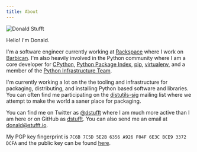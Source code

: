 ```yaml
---
title: About
---
```


![Donald Stufft](/images/dstufft.jpg)

Hello! I'm Donald.

I'm a software engineer currently working at [Rackspace][] where I work on
[Barbican][]. I'm also heavily involved in the Python community where I am
a core developer for [CPython][], [Python Package Index][PyPI], [pip][],
[virtualenv][], and a member of the [Python Infrastructure Team][python-infra].

[Rackspace]: https://rackspace.com/
[Barbican]: https://wiki.openstack.org/wiki/Barbican
[CPython]: https://www.python.org/
[PyPI]: https://pypi.python.org/
[pip]: https://pip.pypa.io/
[virtualenv]: https://virtualenv.pypa.io/
[python-infra]: https://status.python.org/

I'm currently working a lot on the the tooling and infrastructure for
packaging, distributing, and installing Python based software and libraries.
You can often find me participating on the [distutils-sig][] mailing list where
we attempt to make the world a saner place for packaging.

[distutils-sig]: https://www.python.org/community/sigs/current/distutils-sig/

You can find me on Twitter as [@dstufft][twitter] where I am much more active
than I am here or on GitHub as [dstufft][github]. You can also send me an email
at <donald@stufft.io>.

[twitter]: https://twitter.com/dstufft/
[github]: https://github.com/dstufft

My PGP key fingerprint is ``7C6B 7C5D 5E2B 6356 A926 F04F 6E3C BCE9 3372 DCFA``
and the public key can be found [here][pgp].

[pgp]: /dstufft.pgp
